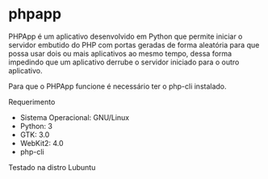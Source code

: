 # phpapp

PHPApp é um aplicativo desenvolvido em Python que permite iniciar o servidor embutido do PHP com portas geradas de forma aleatória para que possa usar dois ou mais aplicativos ao mesmo tempo, dessa forma impedindo que um aplicativo derrube o servidor iniciado para o outro aplicativo.

Para que o PHPApp funcione é necessário ter o php-cli instalado.

Requerimento
- Sistema Operacional: GNU/Linux
- Python: 3
- GTK: 3.0
- WebKit2: 4.0
- php-cli

Testado na distro Lubuntu
